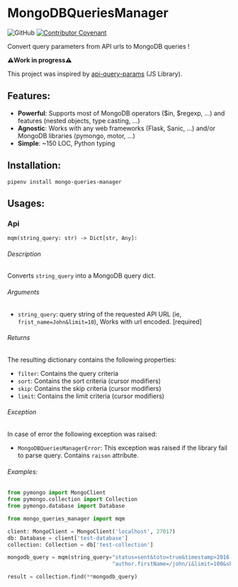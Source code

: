 # MongoDBQueriesManager
![GitHub](https://img.shields.io/github/license/comic31/MongoDBQueriesManager?style=for-the-badge)
[![Contributor Covenant](https://img.shields.io/badge/Contributor%20Covenant-v2.0%20adopted-ff69b4.svg?style=for-the-badge)](code_of_conduct.md)

Convert query parameters from API urls to MongoDB queries !

**⚠️Work in progress⚠️**

This project was inspired by [api-query-params](https://github.com/loris/api-query-params) (JS Library).

## Features:
- **Powerful**: Supports most of MongoDB operators ($in, $regexp, ...) and features (nested objects, type casting, ...)
- **Agnostic**: Works with any web frameworks (Flask, Sanic, ...) and/or MongoDB libraries (pymongo, motor, ...)
- **Simple**: ~150 LOC, Python typing

## Installation:
```shell script
pipenv install mongo-queries-manager
```

## Usages:
### Api
`mqm(string_query: str) -> Dict[str, Any]:`

###### Description
Converts `string_query` into a MongoDB query dict.

###### Arguments
- `string_query`: query string of the requested API URL (ie, `frist_name=John&limit=10`), Works with url encoded. [required]

###### Returns
The resulting dictionary contains the following properties:
- `filter`: Contains the query criteria
- `sort`: Contains the sort criteria (cursor modifiers)
- `skip`: Contains the skip criteria (cursor modifiers)
- `limit`:  Contains the limit criteria (cursor modifiers)

###### Exception
In case of error the following exception was raised:

- `MongoDBQueriesManagerError`: This exception was raised if the library fail to parse query. Contains `raison` attribute.

###### Examples:
```python
from pymongo import MongoClient
from pymongo.collection import Collection
from pymongo.database import Database

from mongo_queries_manager import mqm

client: MongoClient = MongoClient('localhost', 27017)
db: Database = client['test-database']
collection: Collection = db['test-collection']

mongodb_query = mqm(string_query="status=sent&toto=true&timestamp>2016-01-01&"
                                 "author.firstName=/john/i&limit=100&skip=50&sort=-timestamp")

result = collection.find(**mongodb_query)
```
